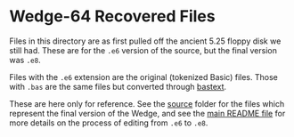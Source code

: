 

# Wedge-64 Recovered Files

Files in this directory are as first pulled off the ancient 5.25 floppy disk we still had. These are for the `.e6` version of the source, but the final version was `.e8`.

Files with the `.e6` extension are the original (tokenized Basic) files.  Those with `.bas` are the same files but converted through [bastext](https://github.com/nafmo/bastext).

These are here only for reference. See the [source](../source) folder for the files which represent the final version of the Wedge, and see the [main README file](../README.md) for more details on the process of editing from `.e6` to `.e8`.
